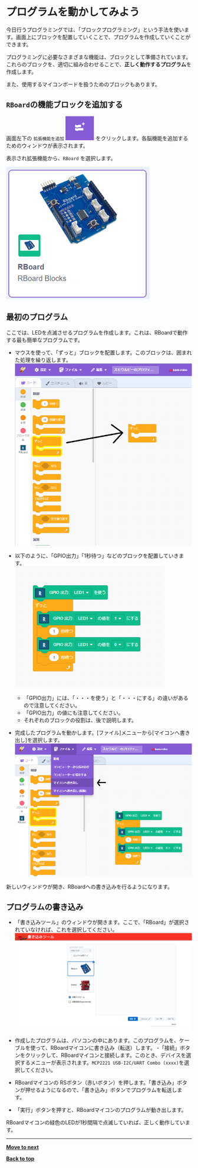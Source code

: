 # プログラムを動かしてみよう

今日行うプログラミングでは、「ブロックプログラミング」という手法を使います。画面上にブロックを配置していくことで、プログラムを作成していくことができます。

プログラミングに必要なさまざまな機能は、ブロックとして準備されています。これらのブロックを、適切に組み合わせることで、**正しく動作するプログラム**を作成します。

また、使用するマイコンボードを扱うためのブロックもあります。

## `RBoard`の機能ブロックを追加する


画面左下の `拡張機能を追加` ![Add Extension](./images/extention.png) をクリックします。各脳機能を追加するためのウィンドウが表示されます。

表示され拡張機能から、`RBoard` を選択します。

![RBoard Blocks](./images/rboard_blocks.png)

## 最初のプログラム

ここでは、LEDを点滅させるプログラムを作成します。これは、RBoardで動作する最も簡単なプログラムです。


- マウスを使って、「ずっと」ブロックを配置します。このブロックは、囲まれた処理を繰り返します。<br>
![alt text](./images/step1.png)

- 以下のように、「GPIO出力」「1秒待つ」などのブロックを配置していきます。<br>
![step 2](./images/step2.png)

    - 「GPIO出力」には、「・・・を使う」と「・・・にする」の違いがあるので注意してください。
    - 「GPIO出力」の値にも注意してください。
    - それぞれのブロックの役割は、後で説明します。

- 完成したプログラムを動かします。[ファイル]メニューから[マイコンへ書き出し]を選択します。
![step3](./images/step3.png)

新しいウィンドウが開き、RBoardへの書き込みを行るようになります。

## プログラムの書き込み

- 「書き込みツール」のウィンドウが開きます。ここで、「RBoard」が選択されていなければ、これを選択してください。<br>
![step4](./images/step4.png)

- 作成したプログラムは、パソコンの中にあります。このプログラムを、ケーブルを使って、RBoardマイコンに書き込み（転送）します。
-「接続」ボタンをクリックして、RBoardマイコンと接続します。このとき、デバイスを選択するメニューが表示されます。`MCP2221 USB-I2C/UART Combo (xxxx)`を選択してください。
- RBoardマイコンの RSボタン（赤いボタン）を押します。「書き込み」ボタンが押せるようになるので、「書き込み」ボタンでプログラムを転送します。
- 「実行」ボタンを押すと、RBoardマイコンのプログラムが動き出します。

RBoardマイコンの緑色のLEDが1秒間隔で点滅していれば、正しく動作しています。

<hr/>

<!-- [**Move to next**](./1st_program_details.md) -->

[**Move to next**](./2nd_circuit.md)

[**Back to top**](./README.md)
